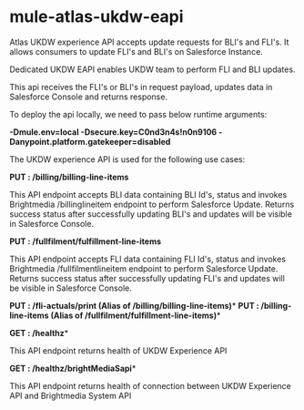 # mule-atlas-ukdw-eapi
Atlas UKDW experience API accepts update requests for BLI's and FLI's. It allows consumers to update FLI's and BLI's on Salesforce Instance.

Dedicated UKDW EAPI enables UKDW team to perform FLI and BLI updates.

This api receives the FLI's or BLI's in request payload, updates data in Salesforce Console and returns response.

To deploy the api locally, we need to pass below runtime arguments:

**-Dmule.env=local -Dsecure.key=C0nd3n4s!n0n9106 -Danypoint.platform.gatekeeper=disabled**

The UKDW experience API is used for the following use cases:

**PUT : /billing/billing-line-items**

This API endpoint accepts BLI data containing BLI Id's, status and invokes Brightmedia /billinglineitem endpoint to perform Salesforce Update.
Returns success status after successfully updating BLI's and updates will be visible in Salesforce Console.

**PUT : /fullfilment/fulfillment-line-items**

This API endpoint accepts FLI data containing FLI Id's, status and invokes Brightmedia /fullfilmentlineitem endpoint to perform Salesforce Update.
Returns success status after successfully updating FLI's and updates will be visible in Salesforce Console.

**PUT : /fli-actuals/print (Alias of /billing/billing-line-items)***
**PUT : /billing-line-items (Alias of /fullfilment/fulfillment-line-items)***

**GET : /healthz***

This API endpoint returns health of UKDW Experience API

**GET : /healthz/brightMediaSapi***

This API endpoint returns health of connection between UKDW Experience API and Brightmedia System API
